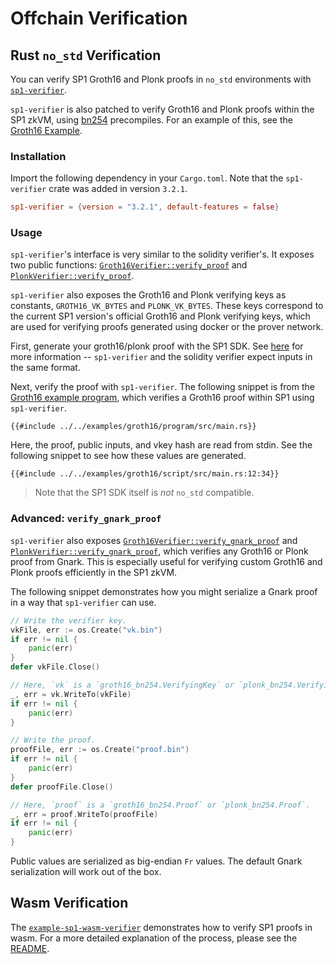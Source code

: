 # Offchain Verification

## Rust `no_std` Verification

You can verify SP1 Groth16 and Plonk proofs in `no_std` environments with [`sp1-verifier`](https://docs.rs/sp1-verifier/latest/sp1_verifier/).

`sp1-verifier` is also patched to verify Groth16 and Plonk proofs within the SP1 zkVM, using
[bn254](https://blog.succinct.xyz/succinctshipsprecompiles/) precompiles. For an example of this, see
the [Groth16 Example](https://github.com/succinctlabs/sp1/tree/main/examples/groth16/).

### Installation

Import the following dependency in your `Cargo.toml`. Note that the `sp1-verifier` crate was added in version `3.2.1`.

```toml
sp1-verifier = {version = "3.2.1", default-features = false}
```

### Usage

`sp1-verifier`'s interface is very similar to the solidity verifier's. It exposes two public functions:
[`Groth16Verifier::verify_proof`](https://docs.rs/sp1-verifier/latest/sp1_verifier/struct.Groth16Verifier.html)
and [`PlonkVerifier::verify_proof`](https://docs.rs/sp1-verifier/latest/sp1_verifier/struct.PlonkVerifier.html).

`sp1-verifier` also exposes the Groth16 and Plonk verifying keys as constants, `GROTH16_VK_BYTES` and `PLONK_VK_BYTES`. These
keys correspond to the current SP1 version's official Groth16 and Plonk verifying keys, which are used for verifying proofs generated
using docker or the prover network.

First, generate your groth16/plonk proof with the SP1 SDK. See [here](./onchain/getting-started.md#generating-sp1-proofs-for-onchain-verification)
for more information -- `sp1-verifier` and the solidity verifier expect inputs in the same format.

Next, verify the proof with `sp1-verifier`. The following snippet is from the [Groth16 example program](https://github.com/succinctlabs/sp1/tree/dev/examples/groth16/), which verifies a Groth16 proof within SP1 using `sp1-verifier`.

```rust,noplayground
{{#include ../../examples/groth16/program/src/main.rs}}
```

Here, the proof, public inputs, and vkey hash are read from stdin. See the following snippet to see how these values are generated.

```rust,noplayground
{{#include ../../examples/groth16/script/src/main.rs:12:34}}
```

> Note that the SP1 SDK itself is *not* `no_std` compatible.

### Advanced: `verify_gnark_proof`

`sp1-verifier` also exposes [`Groth16Verifier::verify_gnark_proof`](https://docs.rs/sp1-verifier/latest/sp1_verifier/struct.Groth16Verifier.html#method.verify_gnark_proof) and [`PlonkVerifier::verify_gnark_proof`](https://docs.rs/sp1-verifier/latest/sp1_verifier/struct.PlonkVerifier.html#method.verify_gnark_proof),
which verifies any Groth16 or Plonk proof from Gnark. This is especially useful for verifying custom Groth16 and Plonk proofs
efficiently in the SP1 zkVM.

The following snippet demonstrates how you might serialize a Gnark proof in a way that `sp1-verifier` can use.

```go
// Write the verifier key.
vkFile, err := os.Create("vk.bin")
if err != nil {
    panic(err)
}
defer vkFile.Close()

// Here, `vk` is a `groth16_bn254.VerifyingKey` or `plonk_bn254.VerifyingKey`.
_, err = vk.WriteTo(vkFile)
if err != nil {
    panic(err)
}

// Write the proof.
proofFile, err := os.Create("proof.bin")
if err != nil {
    panic(err)
}
defer proofFile.Close()

// Here, `proof` is a `groth16_bn254.Proof` or `plonk_bn254.Proof`.
_, err = proof.WriteTo(proofFile)
if err != nil {
    panic(err)
}
```

Public values are serialized as big-endian `Fr` values. The default Gnark serialization will work
out of the box.

## Wasm Verification

The [`example-sp1-wasm-verifier`](https://github.com/succinctlabs/example-sp1-wasm-verifier) demonstrates how to
verify SP1 proofs in wasm. For a more detailed explanation of the process, please see the [README](https://github.com/succinctlabs/example-sp1-wasm-verifier/blob/main/README.md).
